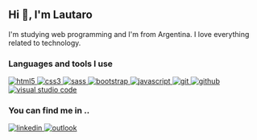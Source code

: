 ## Hi 👋, I'm Lautaro

I'm studying web programming and I'm from Argentina. I love everything related to technology.

### Languages and tools I use

<p>
	<a href="https://es.wikipedia.org/wiki/HTML5" target="_blank">
		<img alt="html5" src="https://img.icons8.com/color/48/000000/html-5--v1.png" />
	</a>
	<a href="https://es.wikipedia.org/wiki/Hoja_de_estilos_en_cascada" target="_blank">
		<img alt="css3" src="https://img.icons8.com/color/48/000000/css3.png" />
	</a>
	<a href="https://es.wikipedia.org/wiki/Sass" target="_blank">
		<img alt="sass" src="https://img.icons8.com/color/48/000000/sass.png" />
	</a>
	<a href="https://es.wikipedia.org/wiki/Bootstrap_(framework)" target="_blank">
		<img alt="bootstrap" src="https://img.icons8.com/color/48/000000/bootstrap.png" />
	</a>
	<a href="https://es.wikipedia.org/wiki/JavaScript" target="_blank">
		<img alt="javascript" src="https://img.icons8.com/color/50/000000/javascript.png" />
	</a>
	<a href="https://es.wikipedia.org/wiki/Git" target="_blank">
		<img alt="git" src="https://img.icons8.com/color/48/000000/git.png" />
	</a>
	<a href="https://es.wikipedia.org/wiki/GitHub" target="_blank">
		<img alt="github" src="https://img.icons8.com/fluency/48/000000/github.png" />
	</a>
	<a href="https://es.wikipedia.org/wiki/Visual_Studio_Code" target="_blank">
		<img alt="visual studio code" src="https://img.icons8.com/color/48/000000/visual-studio-code-2019.png" />
	</a>
</p>


### You can find me in ..

<p>
  <a href="https://www.linkedin.com/in/lautaro-vaz/" target="_blank">
  <img alt="linkedin" src="https://img.icons8.com/color/48/000000/linkedin.png"/>
  </a>
  <a href="mailto:Lautaro.vaz@Outlook.com" target="_blank">
   <img alt="outlook" src="https://img.icons8.com/color/48/000000/microsoft-outlook-2019--v2.png"/>
  </a>
</p>

